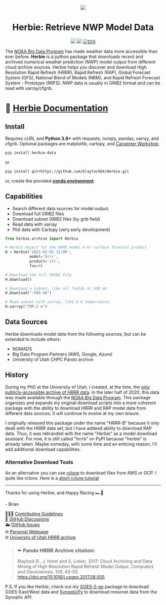 <div
  align="center"
>

![](https://github.com/blaylockbk/Herbie/blob/master/docs/_static/HerbieLogo2_tan_transparent.png?raw=true)

# Herbie: Retrieve NWP Model Data

<!-- Badges -->
[![](https://img.shields.io/pypi/v/hrrrb)](https://pypi.python.org/pypi/hrrrb/)
![](https://img.shields.io/github/license/blaylockbk/Herbie)
[![DOI](https://zenodo.org/badge/275214142.svg)](https://zenodo.org/badge/latestdoi/275214142)
<!-- (Badges) -->

</div>

The [NOAA Big Data Program](https://www.noaa.gov/information-technology/big-data) has made weather data more accessible than ever before. **Herbie** is a python package that downloads recent and archived numerical weather prediction (NWP) model output from different cloud archive sources. Herbie helps you discover and download High Resolution Rapid Refresh (HRRR), Rapid Refresh (RAP), Global Forecast System (GFS), National Blend of Models (NBM), and Rapid Refresh Forecast System - Prototype (RRFS). NWP data is usually in GRIB2 format and can be read with xarray/cfgrib.

# 📔 [Herbie Documentation](https://blaylockbk.github.io/Herbie/_build/html/)

## Install

Requires cURL and **Python 3.8+** with requests, numpy, pandas, xarray, and cfgrib. Optional packages are matplotlib, cartopy, and [Carpenter Workshop](https://github.com/blaylockbk/Carpenter_Workshop).

```bash
pip install herbie-data
```
or
```bash
pip install git+https://github.com/blaylockbk/Herbie.git
```

or, create the provided **[conda environment](https://github.com/blaylockbk/Herbie/blob/master/environment.yml)**.

## Capabilities

- Search different data sources for model output.
- Download full GRIB2 files
- Download subset GRIB2 files (by grib field)
- Read data with xarray
- Plot data with Cartopy (very early development)

```python
from herbie.archive import Herbie

# Herbie object for the HRRR model 6-hr surface forecast product
H = Herbie('2021-01-01 12:00',
           model='hrrr',
           product='sfc',
           fxx=6)

# Download the full GRIB2 file
H.download()

# Download a subset, like all fields at 500 mb
H.download(":500 mb")

# Read subset with xarray, like 2-m temperature.
H.xarray("TMP:2 m")
```

## Data Sources

Herbie downloads model data from the following sources, but can be extended to include others:

- NOMADS
- Big Data Program Partners (AWS, Google, Azure)
- University of Utah CHPC Pando archive

## History

During my PhD at the University of Utah, I created, at the time, the [only publicly-accessible archive of HRRR data](http://hrrr.chpc.utah.edu/). In the later half of 2020, this data was made available through the [NOAA Big Data Program](https://www.noaa.gov/information-technology/big-data). This package organizes and expands my original download scripts into a more coherent package with the ability to download HRRR and RAP model data from different data sources. It will continue to evolve at my own leisure.

I originally released this package under the name "HRRR-B" because it only dealt with the HRRR data set, but I have addeed ability to download RAP data. Thus, it was rebranded with the name "Herbie" as a model download assistant. For now, it is still called "hrrrb" on PyPI because "herbie" is already taken. Maybe someday, with some time and an enticing reason, I'll add additional download capabilities. 

### Alternative Download Tools

As an alternative you can use [rclone](https://rclone.org/) to download files from AWS or GCP. I quite like rclone. Here is a [short rclone tutorial](https://github.com/blaylockbk/pyBKB_v3/blob/master/rclone_howto.md)

---

Thanks for using Herbie, and Happy Racing 🏎🏁

\- Brian  

👨🏻‍💻 [Contributing Guidelines](https://blaylockbk.github.io/Herbie/_build/html/user_guide/contribute.html)  
💬 [GitHub Discussions](https://github.com/blaylockbk/Herbie/discussions)  
🚑 [GitHub Issues](https://github.com/blaylockbk/Herbie/issues)  
🌐 [Personal Webpage](http://home.chpc.utah.edu/~u0553130/Brian_Blaylock/home.html)  
🌐 [University of Utah HRRR archive](http://hrrr.chpc.utah.edu/)  

> ### ✒ Pando HRRR Archive citation:
>
> Blaylock B., J. Horel and S. Liston, 2017: Cloud Archiving and Data Mining of High Resolution Rapid Refresh Model Output. Computers and Geosciences. 109, 43-50. https://doi.org/10.1016/j.cageo.2017.08.005

P.S. If you like Herbie, check out my [GOES-2-go](https://github.com/blaylockbk/goes2go) package to download GOES-East/West data and [SynopticPy](https://github.com/blaylockbk/SynopticPy) to download mesonet data from the Synoptic API.
